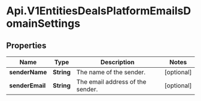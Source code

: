# Api.V1EntitiesDealsPlatformEmailsDomainSettings

## Properties

Name | Type | Description | Notes
------------ | ------------- | ------------- | -------------
**senderName** | **String** | The name of the sender. | [optional] 
**senderEmail** | **String** | The email address of the sender. | [optional] 


